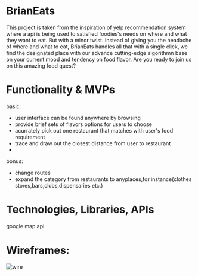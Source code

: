 # BrianEats

This project is taken from the inspiration of yelp recommendation system where a api is being used to satisfied foodies's
needs on where and what they want to eat. But with a minor twist. Instead of giving you the headache of where and what to eat, BrianEats handles all that with a single click, we find the designated place with our advance cutting-edge  algorithmn base on your current mood and tendency on food flavor. Are you ready to join us on this amazing food quest? 


# Functionality & MVPs

basic:
- user interface can be found anywhere by browsing
- provide brief sets of flavors options for users to choose
- acurrately pick out one restaurant that matches with user's food requirement
- trace and draw out the closest distance from user to restaurant
- 

bonus:

- change routes
- expand the category from restaurants to anyplaces,for instance(clothes stores,bars,clubs,dispensaries etc.)

# Technologies, Libraries, APIs
google map api

# Wireframes:
![wire](https://github.com/Opengundumstyle/aa_javascript_project/blob/main/user-interface.png)